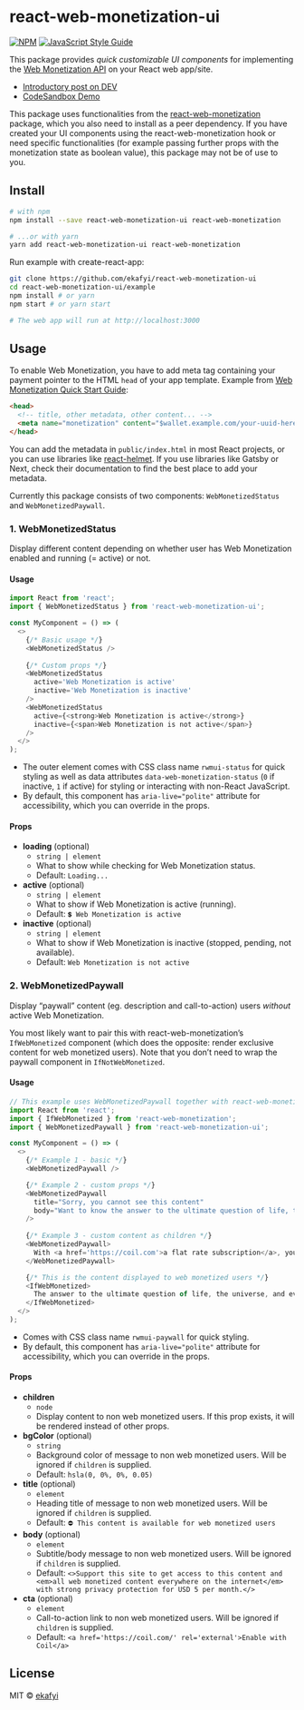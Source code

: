 # react-web-monetization-ui

[![NPM](https://img.shields.io/npm/v/react-web-monetization-ui.svg)](https://www.npmjs.com/package/react-web-monetization-ui) [![JavaScript Style Guide](https://img.shields.io/badge/code_style-standard-brightgreen.svg)](https://standardjs.com)

This package provides _quick customizable UI components_ for implementing the [Web Monetization API](https://webmonetization.org) on your React web app/site.

- [Introductory post on DEV](https://dev.to/ekafyi/published-my-first-react-component-library-react-web-monetization-ui-55ba)
- [CodeSandbox Demo](https://codesandbox.io/s/react-web-monetization-ui-examples-5r1ck)

This package uses functionalities from the [react-web-monetization](https://github.com/sharafian/react-web-monetization) package, which you also need to install as a peer dependency. If you have created your UI components using the react-web-monetization hook or need specific functionalities (for example passing further props with the monetization state as boolean value), this package may not be of use to you.

## Install

```bash
# with npm
npm install --save react-web-monetization-ui react-web-monetization

# ...or with yarn
yarn add react-web-monetization-ui react-web-monetization
```

Run example with create-react-app:

```bash
git clone https://github.com/ekafyi/react-web-monetization-ui
cd react-web-monetization-ui/example
npm install # or yarn
npm start # or yarn start

# The web app will run at http://localhost:3000
```

## Usage

To enable Web Monetization, you have to add meta tag containing your payment pointer to the HTML `head` of your app template. Example from [Web Monetization Quick Start Guide](https://webmonetization.org/docs/getting-started):

```html
<head>
  <!-- title, other metadata, other content... -->
  <meta name="monetization" content="$wallet.example.com/your-uuid-here">
</head>
```

You can add the metadata in `public/index.html` in most React projects, or you can use libraries like [react-helmet](https://github.com/nfl/react-helmet). If you use libraries like Gatsby or Next, check their documentation to find the best place to add your metadata.

Currently this package consists of two components: `WebMonetizedStatus` and `WebMonetizedPaywall`.

### 1. WebMonetizedStatus

Display different content depending on whether user has Web Monetization enabled and running (= active) or not.

#### Usage

```js
import React from 'react';
import { WebMonetizedStatus } from 'react-web-monetization-ui';

const MyComponent = () => (
  <>    
    {/* Basic usage */}
    <WebMonetizedStatus />
    
    {/* Custom props */}
    <WebMonetizedStatus
      active='Web Monetization is active'
      inactive='Web Monetization is inactive'
    />
    <WebMonetizedStatus
      active={<strong>Web Monetization is active</strong>}
      inactive={<span>Web Monetization is not active</span>}
    />
  </>
);
```

- The outer element comes with CSS class name `rwmui-status` for quick styling as well as data attributes `data-web-monetization-status` (`0` if inactive, `1` if active) for styling or interacting with non-React JavaScript.
- By default, this component has `aria-live="polite"` attribute for accessibility, which you can override in the props.

#### Props

- **loading** (optional)
  - `string | element`
  - What to show while checking for Web Monetization status.
  - Default: `Loading...`
- **active** (optional)
  - `string | element`
  - What to show if Web Monetization is active (running).
  - Default: `💲 Web Monetization is active`
- **inactive** (optional)
  - `string | element`
  - What to show if Web Monetization is inactive (stopped, pending, not available).
  - Default: `Web Monetization is not active`

### 2. WebMonetizedPaywall

Display “paywall” content (eg. description and call-to-action)  users _without_ active Web Monetization. 

You most likely want to pair this with react-web-monetization’s `IfWebMonetized` component (which does the opposite: render exclusive content for web monetized users). Note that you don’t need to wrap the paywall component in `IfNotWebMonetized`.

#### Usage

```js
// This example uses WebMonetizedPaywall together with react-web-monetization's `IfWebMonetized` component
import React from 'react';
import { IfWebMonetized } from 'react-web-monetization';
import { WebMonetizedPaywall } from 'react-web-monetization-ui';

const MyComponent = () => (
  <>
    {/* Example 1 - basic */}
    <WebMonetizedPaywall />

    {/* Example 2 - custom props */}
    <WebMonetizedPaywall 
      title="Sorry, you cannot see this content"
      body="Want to know the answer to the ultimate question of life, the universe, and everything? Enable Web Monetization now."
    />
    
    {/* Example 3 - custom content as children */}
    <WebMonetizedPaywall>
      With <a href='https://coil.com'>a flat rate subscription</a>, you can support this site, get exclusive content, and explore lots of other interesting Web Monetized content.
    </WebMonetizedPaywall>

    {/* This is the content displayed to web monetized users */}
    <IfWebMonetized>
      The answer to the ultimate question of life, the universe, and everything is <strong>42</strong>.
    </IfWebMonetized>
  </>
);
```

- Comes with CSS class name `rwmui-paywall` for quick styling.
- By default, this component has `aria-live="polite"` attribute for accessibility, which you can override in the props.

#### Props

- **children**
  - `node`
  - Display content to non web monetized users. If this prop exists, it will be rendered instead of other props.
- **bgColor** (optional)
  - `string`
  - Background color of message to non web monetized users. Will be ignored if `children` is supplied.
  - Default: `hsla(0, 0%, 0%, 0.05)`
- **title** (optional)
  - `element`
  - Heading title of message to non web monetized users. Will be ignored if `children` is supplied.
  - Default: `⛔️ This content is available for web monetized users`
- **body** (optional)
  - `element`
  - Subtitle/body message to non web monetized users. Will be ignored if `children` is supplied.
  - Default: `<>Support this site to get access to this content and <em>all web monetized content everywhere on the internet</em> with strong privacy protection for USD 5 per month.</>`
- **cta** (optional)
  - `element`
  - Call-to-action link to non web monetized users. Will be ignored if `children` is supplied.
  - Default: `<a href='https://coil.com/' rel='external'>Enable with Coil</a>`

## License

MIT © [ekafyi](https://github.com/ekafyi)
